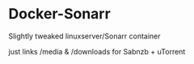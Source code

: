 # Docker-Sonarr
Slightly tweaked linuxserver/Sonarr container

just links /media & /downloads for Sabnzb + uTorrent

